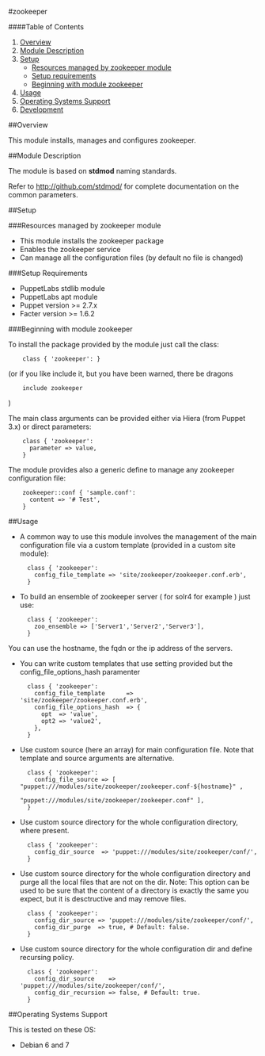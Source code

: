 #zookeeper

####Table of Contents

1. [Overview](#overview)
2. [Module Description](#module-description)
3. [Setup](#setup)
    * [Resources managed by zookeeper module](#resources-managed-by-zookeeper-module)
    * [Setup requirements](#setup-requirements)
    * [Beginning with module zookeeper](#beginning-with-module-zookeeper)
4. [Usage](#usage)
5. [Operating Systems Support](#operating-systems-support)
6. [Development](#development)

##Overview

This module installs, manages and configures zookeeper.

##Module Description

The module is based on **stdmod** naming standards.

Refer to http://github.com/stdmod/ for complete documentation on the common parameters.


##Setup

###Resources managed by zookeeper module
* This module installs the zookeeper package
* Enables the zookeeper service
* Can manage all the configuration files (by default no file is changed)

###Setup Requirements
* PuppetLabs stdlib module
* PuppetLabs apt module
* Puppet version >= 2.7.x
* Facter version >= 1.6.2

###Beginning with module zookeeper

To install the package provided by the module just call the class:

        class { 'zookeeper': }

(or if you like include it, but you have been warned, there be dragons

        include zookeeper
)

The main class arguments can be provided either via Hiera (from Puppet 3.x) or direct parameters:

        class { 'zookeeper':
          parameter => value,
        }

The module provides also a generic define to manage any zookeeper configuration file:

        zookeeper::conf { 'sample.conf':
          content => '# Test',
        }


##Usage

* A common way to use this module involves the management of the main configuration file via a custom template (provided in a custom site module):

        class { 'zookeeper':
          config_file_template => 'site/zookeeper/zookeeper.conf.erb',
        }
* To build an ensemble of zookeeper server ( for solr4 for example ) just use:
        
        class { 'zookeeper':
          zoo_ensemble => ['Server1','Server2','Server3'],
        }
You can use the hostname, the fqdn or the ip address of the servers.

* You can write custom templates that use setting provided but the config_file_options_hash paramenter

        class { 'zookeeper':
          config_file_template      => 'site/zookeeper/zookeeper.conf.erb',
          config_file_options_hash  => {
            opt  => 'value',
            opt2 => 'value2',
          },
        }

* Use custom source (here an array) for main configuration file. Note that template and source arguments are alternative.

        class { 'zookeeper':
          config_file_source => [ "puppet:///modules/site/zookeeper/zookeeper.conf-${hostname}" ,
                                  "puppet:///modules/site/zookeeper/zookeeper.conf" ],
        }


* Use custom source directory for the whole configuration directory, where present.

        class { 'zookeeper':
          config_dir_source  => 'puppet:///modules/site/zookeeper/conf/',
        }

* Use custom source directory for the whole configuration directory and purge all the local files that are not on the dir.
  Note: This option can be used to be sure that the content of a directory is exactly the same you expect, but it is desctructive and may remove files.

        class { 'zookeeper':
          config_dir_source => 'puppet:///modules/site/zookeeper/conf/',
          config_dir_purge  => true, # Default: false.
        }

* Use custom source directory for the whole configuration dir and define recursing policy.

        class { 'zookeeper':
          config_dir_source    => 'puppet:///modules/site/zookeeper/conf/',
          config_dir_recursion => false, # Default: true.
        }


##Operating Systems Support

This is tested on these OS:
- Debian 6 and 7

